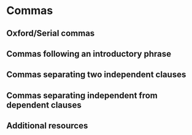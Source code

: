 # Commas

## Oxford/Serial commas

## Commas following an introductory phrase

## Commas separating two independent clauses

## Commas separating independent from dependent clauses

## Additional resources
